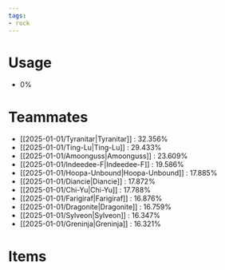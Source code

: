 ```yaml
---
tags:
- rock
---
```

# Usage
- 0%
# Teammates
- [[2025-01-01/Tyranitar|Tyranitar]] : 32.356%
- [[2025-01-01/Ting-Lu|Ting-Lu]] : 29.433%
- [[2025-01-01/Amoonguss|Amoonguss]] : 23.609%
- [[2025-01-01/Indeedee-F|Indeedee-F]] : 19.586%
- [[2025-01-01/Hoopa-Unbound|Hoopa-Unbound]] : 17.885%
- [[2025-01-01/Diancie|Diancie]] : 17.872%
- [[2025-01-01/Chi-Yu|Chi-Yu]] : 17.788%
- [[2025-01-01/Farigiraf|Farigiraf]] : 16.876%
- [[2025-01-01/Dragonite|Dragonite]] : 16.759%
- [[2025-01-01/Sylveon|Sylveon]] : 16.347%
- [[2025-01-01/Greninja|Greninja]] : 16.321%
# Items